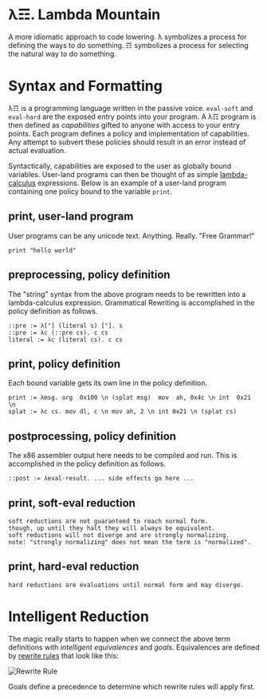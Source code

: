# λ☶. Lambda Mountain

A more idiomatic approach to code lowering. λ symbolizes a process for defining the ways to do something. ☶ symbolizes a process for selecting the natural way to do something.

# Syntax and Formatting

λ☶ is a programming language written in the passive voice.
`eval-soft` and `eval-hard` are the exposed entry points into your program.
A λ☶ program is then defined as *capabilities* gifted to anyone with access to your entry points.
Each program defines a policy and implementation of capabilities.
Any attempt to subvert these policies should result in an error instead of actual evaluation.

Syntactically, capabilities are exposed to the user as globally bound variables.
User-land programs can then be thought of as simple [lambda-calculus](https://ncatlab.org/nlab/show/lambda-calculus) expressions.
Below is an example of a user-land program containing one policy bound to the variable `print`.

## print, user-land program

User programs can be any unicode text. Anything. Really. "Free Grammar!"

```λ-calculus
print "hello world"
```

## preprocessing, policy definition

The "string" syntax from the above program needs to be rewritten into a lambda-calculus expression.
Grammatical Rewriting is accomplished in the policy definition as follows.

```λ☶
::pre := λ["] (literal s) ["]. s
::pre := λc (::pre cs). c cs
literal := λc (literal cs). c cs
```

## print, policy definition

Each bound variable gets its own line in the policy definition.

```λ☶
print := λmsg. org  0x100 \n (splat msg)  mov  ah, 0x4c \n int  0x21 \n
splat := λc cs. mov dl, c \n mov ah, 2 \n int 0x21 \n (splat cs)
```

## postprocessing, policy definition

The x86 assembler output here needs to be compiled and run.
This is accomplished in the policy definition as follows.

```λ☶
::post := λeval-result. ... side effects go here ...
```

## print, soft-eval reduction

```
soft reductions are not guaranteed to reach normal form.
though, up until they halt they will always be equivalent.
soft reductions will not diverge and are strongly normalizing.
note: "strongly normalizing" does not mean the term is "normalized".
```

## print, hard-eval reduction

```
hard reductions are evaluations until normal form and may diverge.
```

# Intelligent Reduction

The magic really starts to happen when we connect the above term definitions with *intelligent equivalences* and *goals*.
Equivalences are defined by [rewrite rules](https://en.wikipedia.org/wiki/Type_theory#Rules) that look like this:

![Rewrite Rule](https://github.com/andrew-johnson-4/-/blob/main/4487ca46bc4413415a8ccc0820eddb8978a06a81.svg "lambda introduction")

Goals define a precedence to determine which rewrite rules will apply first. 
